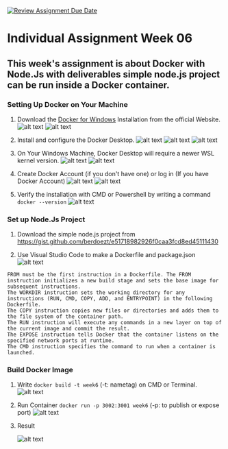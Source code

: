 [![Review Assignment Due Date](https://classroom.github.com/assets/deadline-readme-button-24ddc0f5d75046c5622901739e7c5dd533143b0c8e959d652212380cedb1ea36.svg)](https://classroom.github.com/a/nj7iw4Wb)

# Individual Assignment Week 06

## This week's assignment is about Docker with Node.Js with deliverables simple node.js project can be run inside a Docker container.

### Setting Up Docker on Your Machine
1. Download the [Docker for Windows](https://www.docker.com/products/docker-desktop/) Installation from the official Website.
   ![alt text](https://github.com/RevoU-FSSE-2/week-6-aljeazsharon/blob/main/assets/01.png?raw=true)
   ![alt text](https://github.com/RevoU-FSSE-2/week-6-aljeazsharon/blob/main/assets/02.png?raw=true)

 2. Install and configure the Docker Desktop.
    ![alt text](https://github.com/RevoU-FSSE-2/week-6-aljeazsharon/blob/main/assets/03.png?raw=true)
    ![alt text](https://github.com/RevoU-FSSE-2/week-6-aljeazsharon/blob/main/assets/04.png?raw=true)
    ![alt text](https://github.com/RevoU-FSSE-2/week-6-aljeazsharon/blob/main/assets/05.png?raw=true)
    
 3. On Your Windows Machine, Docker Desktop will require a newer WSL kernel version.
    ![alt text](https://github.com/RevoU-FSSE-2/week-6-aljeazsharon/blob/main/assets/07.png?raw=true)
    ![alt text](https://github.com/RevoU-FSSE-2/week-6-aljeazsharon/blob/main/assets/08.png?raw=true)
   
 4. Create Docker Account (if you don't have one) or log in (If you have Docker Account)
    ![alt text](https://github.com/RevoU-FSSE-2/week-6-aljeazsharon/blob/main/assets/10.png?raw=true)
    ![alt text](https://github.com/RevoU-FSSE-2/week-6-aljeazsharon/blob/main/assets/11.png?raw=true)

 5. Verify the installation with CMD or Powershell by writing a command
    ```docker --version```
   ![alt text](https://github.com/RevoU-FSSE-2/week-6-aljeazsharon/blob/main/assets/12.png?raw=true)

### Set up Node.Js Project

1. Download the simple node.js project from https://gist.github.com/berdoezt/e51718982926f0caa3fcd8ed45111430
   
2. Use Visual Studio Code to make a Dockerfile and package.json
   ![alt text](https://github.com/RevoU-FSSE-2/week-6-aljeazsharon/blob/main/assets/13.png?raw=true)

```
FROM must be the first instruction in a Dockerfile. The FROM instruction initializes a new build stage and sets the base image for subsequent instructions.
The WORKDIR instruction sets the working directory for any instructions (RUN, CMD, COPY, ADD, and ENTRYPOINT) in the following Dockerfile.
The COPY instruction copies new files or directories and adds them to the file system of the container path.
The RUN instruction will execute any commands in a new layer on top of the current image and commit the result.
The EXPOSE instruction tells Docker that the container listens on the specified network ports at runtime.
The CMD instruction specifies the command to run when a container is launched.
```

### Build Docker Image
1. Write ```docker build -t week6``` (-t: nametag) on CMD or Terminal.
   ![alt text](https://github.com/RevoU-FSSE-2/week-6-aljeazsharon/blob/main/assets/16.png?raw=true)
   
3. Run Container ```docker run -p 3002:3001 week6``` (-p: to publish or expose port)
   ![alt text](https://github.com/RevoU-FSSE-2/week-6-aljeazsharon/blob/main/assets/17.png?raw=true)

   
4. Result
   
   ![alt text](https://github.com/RevoU-FSSE-2/week-6-aljeazsharon/blob/main/assets/18.png?raw=true)
